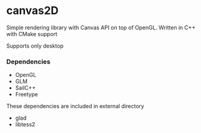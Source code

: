 # canvas2D

 Simple rendering library with Canvas API on top of OpenGL.
 Written in C++ with CMake support  

 Supports only desktop

### Dependencies

  - OpenGL
  - GLM
  - SailC++
  - Freetype
 
 These dependencies are included in external directory
  - glad
  - libtess2
